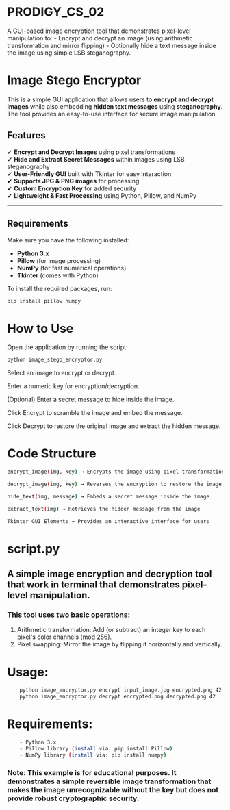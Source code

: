 # PRODIGY_CS_02
A GUI-based image encryption tool that demonstrates pixel-level manipulation to:   - Encrypt and decrypt an image (using arithmetic transformation and mirror flipping)   - Optionally hide a text message inside the image using simple LSB steganography.
# Image Stego Encryptor

This is a simple GUI application that allows users to **encrypt and decrypt images** while also embedding **hidden text messages** using **steganography**. The tool provides an easy-to-use interface for secure image manipulation.

## Features

✔ **Encrypt and Decrypt Images** using pixel transformations  
✔ **Hide and Extract Secret Messages** within images using LSB steganography  
✔ **User-Friendly GUI** built with Tkinter for easy interaction  
✔ **Supports JPG & PNG images** for processing  
✔ **Custom Encryption Key** for added security  
✔ **Lightweight & Fast Processing** using Python, Pillow, and NumPy  

---

## Requirements

Make sure you have the following installed:

- **Python 3.x**
- **Pillow** (for image processing)
- **NumPy** (for fast numerical operations)
- **Tkinter** (comes with Python)

To install the required packages, run:

```bash
pip install pillow numpy
```
# How to Use
Open the application by running the script:

```bash
python image_stego_encryptor.py
```

Select an image to encrypt or decrypt.

Enter a numeric key for encryption/decryption.

(Optional) Enter a secret message to hide inside the image.

Click Encrypt to scramble the image and embed the message.

Click Decrypt to restore the original image and extract the hidden message.

# Code Structure
```bash
encrypt_image(img, key) → Encrypts the image using pixel transformations

decrypt_image(img, key) → Reverses the encryption to restore the image

hide_text(img, message) → Embeds a secret message inside the image

extract_text(img) → Retrieves the hidden message from the image

Tkinter GUI Elements → Provides an interactive interface for users
```











# script.py

## A simple image encryption and decryption tool that work in terminal that demonstrates pixel-level manipulation.
### This tool uses two basic operations:
  1. Arithmetic transformation: Add (or subtract) an integer key to each pixel's color channels (mod 256).
  2. Pixel swapping: Mirror the image by flipping it horizontally and vertically.

# Usage:
```bash
    python image_encryptor.py encrypt input_image.jpg encrypted.png 42
    python image_encryptor.py decrypt encrypted.png decrypted.png 42
```
# Requirements:
```bash
    - Python 3.x
    - Pillow library (install via: pip install Pillow)
    - NumPy library (install via: pip install numpy)
```
### Note: This example is for educational purposes. It demonstrates a simple reversible image transformation that makes the image unrecognizable without the key but does not provide robust cryptographic security.
